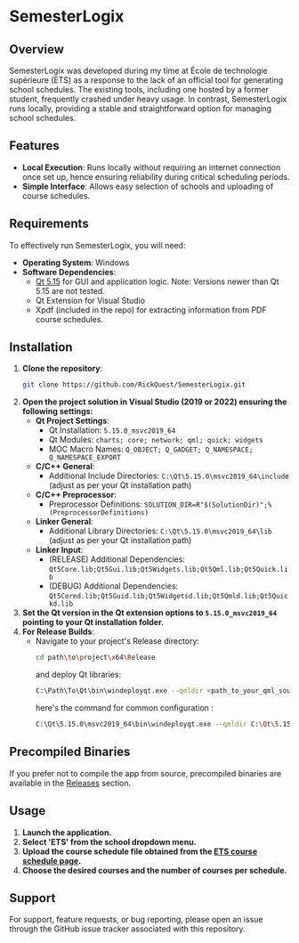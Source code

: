 
# SemesterLogix

## Overview
SemesterLogix was developed during my time at École de technologie supérieure (ETS) as a response to the lack of an official tool for generating school schedules. The existing tools, including one hosted by a former student, frequently crashed under heavy usage. In contrast, SemesterLogix runs locally, providing a stable and straightforward option for managing school schedules.

## Features
- **Local Execution**: Runs locally without requiring an internet connection once set up, hence ensuring reliability during critical scheduling periods.
- **Simple Interface**: Allows easy selection of schools and uploading of course schedules.

## Requirements
To effectively run SemesterLogix, you will need:
- **Operating System**: Windows
- **Software Dependencies**:
  - [Qt 5.15](https://www.qt.io/download) for GUI and application logic. Note: Versions newer than Qt 5.15 are not tested.
  - Qt Extension for Visual Studio
  - Xpdf (included in the repo) for extracting information from PDF course schedules.

## Installation
1. **Clone the repository**:
   ```bash
   git clone https://github.com/RickQuest/SemesterLogix.git
   ```
2. **Open the project solution in Visual Studio (2019 or 2022) ensuring the following settings:**
   - **Qt Project Settings**: 
     - Qt Installation: `5.15.0_msvc2019_64`
     - Qt Modules: `charts; core; network; qml; quick; widgets`
     - MOC Macro Names: `Q_OBJECT; Q_GADGET; Q_NAMESPACE; Q_NAMESPACE_EXPORT`
   - **C/C++ General**:
     - Additional Include Directories: `C:\Qt\5.15.0\msvc2019_64\include` (adjust as per your Qt installation path)
   - **C/C++ Preprocessor**:
     - Preprocessor Definitions: `SOLUTION_DIR=R"$(SolutionDir)";%(PreprocessorDefinitions)`
   - **Linker General**:
     - Additional Library Directories: `C:\Qt\5.15.0\msvc2019_64\lib` (adjust as per your Qt installation path)
   - **Linker Input**:
     - (RELEASE) Additional Dependencies: `Qt5Core.lib;Qt5Gui.lib;Qt5Widgets.lib;Qt5Qml.lib;Qt5Quick.lib`
     - (DEBUG) Additional Dependencies: `Qt5Cored.lib;Qt5Guid.lib;Qt5Widgetsd.lib;Qt5Qmld.lib;Qt5Quickd.lib`
3. **Set the Qt version in the Qt extension options to `5.15.0_msvc2019_64` pointing to your Qt installation folder.**
4. **For Release Builds**:
   - Navigate to your project's Release directory:
     ```bash
     cd path\to\project\x64\Release
     ```
     and deploy Qt libraries:
     ```bash
     C:\Path\To\Qt\bin\windeployqt.exe --qmldir <path_to_your_qml_sources> SemesterLogix.exe
     ```
     here's the command for common configuration : 
     ```bash
     C:\Qt\5.15.0\msvc2019_64\bin\windeployqt.exe --qmldir C:\Qt\5.15.0\msvc2019_64\qml SemesterLogix.exe
     ```
     

## Precompiled Binaries
If you prefer not to compile the app from source, precompiled binaries are available in the [Releases](https://github.com/RickQuest/SemesterLogix/releases) section.

## Usage
1. **Launch the application.**
2. **Select 'ETS' from the school dropdown menu.**
3. **Upload the course schedule file obtained from the [ETS course schedule page](https://www.etsmtl.ca/etudier-a-lets/inscription-aux-cours/horaire-cours).**
4. **Choose the desired courses and the number of courses per schedule.**

## Support
For support, feature requests, or bug reporting, please open an issue through the GitHub issue tracker associated with this repository.
